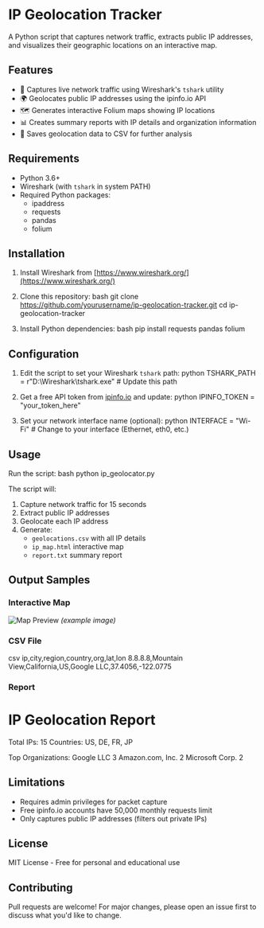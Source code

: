 # IP Geolocation Tracker

A Python script that captures network traffic, extracts public IP addresses, and visualizes their geographic locations on an interactive map.

## Features

- 📡 Captures live network traffic using Wireshark's `tshark` utility
- 🌍 Geolocates public IP addresses using the ipinfo.io API
- 🗺 Generates interactive Folium maps showing IP locations
- 📊 Creates summary reports with IP details and organization information
- 💾 Saves geolocation data to CSV for further analysis

## Requirements

- Python 3.6+
- Wireshark (with `tshark` in system PATH)
- Required Python packages:
  - ipaddress
  - requests
  - pandas
  - folium

## Installation

1. Install Wireshark from [https://www.wireshark.org/](https://www.wireshark.org/)
2. Clone this repository:
   bash
   git clone https://github.com/yourusername/ip-geolocation-tracker.git
   cd ip-geolocation-tracker
   
3. Install Python dependencies:
   bash
   pip install requests pandas folium
   

## Configuration

1. Edit the script to set your Wireshark `tshark` path:
   python
   TSHARK_PATH = r"D:\Wireshark\tshark.exe"  # Update this path
   

2. Get a free API token from [ipinfo.io](https://ipinfo.io/) and update:
   python
   IPINFO_TOKEN = "your_token_here"
   

3. Set your network interface name (optional):
   python
   INTERFACE = "Wi-Fi"  # Change to your interface (Ethernet, eth0, etc.)
   

## Usage

Run the script:
bash
python ip_geolocator.py


The script will:
1. Capture network traffic for 15 seconds
2. Extract public IP addresses
3. Geolocate each IP address
4. Generate:
   - `geolocations.csv` with all IP details
   - `ip_map.html` interactive map
   - `report.txt` summary report

## Output Samples

### Interactive Map
![Map Preview](map_preview.png) *(example image)*

### CSV File
csv
ip,city,region,country,org,lat,lon
8.8.8.8,Mountain View,California,US,Google LLC,37.4056,-122.0775


### Report

IP Geolocation Report
========================================
Total IPs: 15
Countries: US, DE, FR, JP

Top Organizations:
Google LLC         3
Amazon.com, Inc.   2
Microsoft Corp.    2


## Limitations

- Requires admin privileges for packet capture
- Free ipinfo.io accounts have 50,000 monthly requests limit
- Only captures public IP addresses (filters out private IPs)

## License

MIT License - Free for personal and educational use

## Contributing

Pull requests are welcome! For major changes, please open an issue first to discuss what you'd like to change.
